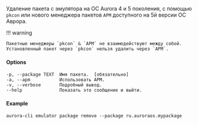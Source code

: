 Удаление пакета с эмулятора на ОС Aurora 4 и 5 поколения, с помощью `pkcon`
или нового менеджера пакетов `APM` доступного на 5й версии ОС Аврора.

!!! warning

    Пакетные менеджеры `pkcon` & `APM` не взаимодействуют между собой. Установленный пакет через `pkcon` нельзя удалить через `APM`.

#### Options

```shell
-p, --package TEXT  Имя пакета.  [обязательно]
-a, --apm           Использовать APM.
-v, --verbose       Подробный вывод.
--help              Показать это сообщение и выйти.
```

#### Example

```shell
aurora-cli emulator package remove --package ru.auroraos.mypackage
```
